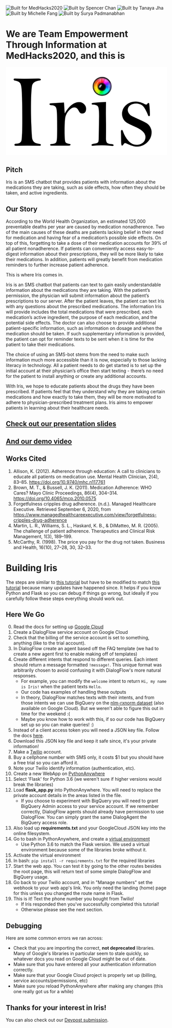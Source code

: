 ![Built for MedHacks2020](https://img.shields.io/badge/Built%20For-MedHacks%202020-00b4f0)
![Built by Spencer Chan](https://img.shields.io/badge/Built%20By-Spencer%20Chan-red)
![Built by Tanaya Jha](https://img.shields.io/badge/Built%20By-Tanaya%20Jha-orange)
![Built by Michelle Fang](https://img.shields.io/badge/Built%20By-Michelle%20Fang-yellow)
![Built by Surya Padmanabhan](https://img.shields.io/badge/Built%20By-Surya%20Padmanabhan-green)


# We are Team Empowerment Through Information at MedHacks2020, and this is 
![Iris Logo](Iris.png)


## Pitch 
Iris is an SMS chatbot that provides patients with information about the medications they are taking, such as side effects, how often they should be taken, and active ingredients.
 
## Our Story
According to the World Health Organization, an estimated 125,000 preventable deaths per year are caused by medication nonadherence. Two of the main causes of these deaths are patients lacking belief in their need for medication and having fear of a medication’s possible side effects. On top of this, forgetting to take a dose of their medication accounts for 39% of all patient nonadherence. If patients can conveniently access easy-to-digest information about their prescriptions, they will be more likely to take their medications. In addition, patients will greatly benefit from medication reminders to further increase patient adherence. 

This is where Iris comes in.

Iris is an SMS chatbot that patients can text to gain easily understandable information about the medications they are taking. With the patient’s permission, the physician will submit information about the patient’s prescriptions to our server. After the patient leaves, the patient can text Iris with any questions about the prescribed medications. The information Iris will provide includes the total medications that were prescribed, each medication’s active ingredient, the purpose of each medication, and the potential side effects. The doctor can also choose to provide additional patient-specific information, such as information on dosage and when the medication should be taken. If such supplementary information is provided, the patient can opt for reminder texts to be sent when it is time for the patient to take their medications. 

The choice of using an SMS-bot stems from the need to make such information much more accessible than it is now, especially to those lacking literacy in technology. All a patient needs to do get started is to set up the initial account at their physician’s office then start texting - there’s no need for the patient to install anything or create any additional accounts.

With Iris, we hope to educate patients about the drugs they have been prescribed. If patients feel that they understand why they are taking certain medications and how exactly to take them, they will be more motivated to adhere to physician-prescribed treatment plans. Iris aims to empower patients in learning about their healthcare needs.

## [Check out our presentation slides](https://docs.google.com/presentation/d/e/2PACX-1vRKhjLxvHEs-NEv6R-ggEIgcV1AvITJMRmlhUY5z-mSYtYSZ9VuUJN4dPbZ3hc2PxXhEGi_-opqxuQw/pub?start=false&loop=false&delayms=3000)
## [And our demo video](https://www.youtube.com/watch?v=VeWLDuk4NnI) 

## Works Cited
1. Allison, K. (2012). Adherence through education: A call to clinicians to educate all patients on medication use. Mental Health Clinician, 2(4), 83–85. <https://doi.org/10.9740/mhc.n117761>
2. Brown, M. T., & Bussell, J. K. (2011). Medication Adherence: WHO Cares? Mayo Clinic Proceedings, 86(4), 304–314. <https://doi.org/10.4065/mcp.2010.0575>
3. Forgetfulness cripples drug adherence. (n.d.). Managed Healthcare Executive. Retrieved September 6, 2020, from https://www.managedhealthcareexecutive.com/view/forgetfulness-cripples-drug-adherence
4. Martin, L. R., Williams, S. L., Haskard, K. B., & DiMatteo, M. R. (2005). The challenge of patient adherence. Therapeutics and Clinical Risk Management, 1(3), 189–199.
5. McCarthy, R. (1998). The price you pay for the drug not taken. Business and Health, 16(10), 27–28, 30, 32–33.

# Building Iris
The steps are similar to [this tutorial](https://chatbotslife.com/build-a-working-sms-chat-bot-in-10-minutes-b8278d80cc7a) but have to be modified to match [this tutorial](https://medium.com/swlh/working-with-dialogflow-using-python-client-cb2196d579a4) because many updates have happened since. It helps if you know Python and Flask so you can debug if things go wrong, but ideally if you carefully follow these steps everything should work out.

## Here We Go
0. Read the docs for setting up [Google Cloud](https://cloud.google.com/dialogflow/es/docs/quick/setup)
1. Create a DialogFlow service account on Google Cloud
1. Check that the billing of the service account is set to something, anything (like to the trial account).
2. In DialogFlow create an agent based off the FAQ template (we had to create a new agent first to enable making off of templates)
3. Create different intents that respond to different queries. Each intent should return a message formatted `!message!`. This unique format was arbitrarily chosen to avoid confusing it with DialogFlow's more natural responses.
    - For example, you can modify the `welcome` intent to return `Hi, my name is Iris!` when the patient texts `Hello`.
    - Our code has examples of handling these outputs
    - In theory, DialogFlow matches texts with their intents, and from those intents we can use BigQuery on the [nlm-rxnorm dataset](https://www.nlm.nih.gov/research/umls/rxnorm/overview.html) (also available on Google Cloud). But we weren't able to figure this out in time for the weekend :(
    - Maybe you know how to work with this, if so our code has BigQuery set up so you can make queries! :)
3. Instead of a client access token you will need a JSON key file. Follow the docs [here](https://cloud.google.com/iam/docs/creating-managing-service-account-keys?hl=en).
4. Download this JSON key file and keep it safe since, it's your private information!
4. Make a [Twilio](https://www.twilio.com/) account.
4. Buy a cellphone number with SMS only, it costs $1 but you should have a free trial so you can afford it.
4. Note your Twilio identify information (authentication, etc).
4. Create a new WebApp on [PythonAnywhere](https://www.pythonanywhere.com/)
5. Select 'Flask' for Python 3.6 (we weren't sure if higher versions would break the libraries)
6. Load **flask_app.py** into PythonAnywhere. You will need to replace the private account details in the areas listed in the file.
     - If you choose to experiment with BigQuery you will need to grant BigQuery Admin access to your service account. If we remember correctly, DialogFlow agents should already have permission to use DialogFlow. You can simply grant the same DialogAgent the BigQuery access role.
7. Also load up **requirements.txt** and your GoogleCloud JSON key into the online filesystem.
8. Go to bash in PythonAnywhere, and create a [virtual environment](https://help.pythonanywhere.com/pages/Virtualenvs/)
    - Use Python 3.6 to match the Flask version. We used a virtual environment because some of the libraries broke without it.
8. Activate the virtual environment
9. In bash: `pip install -r requirements.txt` for the required libraries
10. Start the web app. You can test it by going to the other routes besides the root page, this will return text of some simple DialogFlow and BigQuery usage.
10. Go back to your Twilio account, and in "Manage numbers" set the webhook to your web app's link. You only need the landing (home) page for this unless you changed the route name in Flask.
10. This is it! Text the phone number you bought from Twilio!
    - If Iris responded then you've successfully completed this tutorial!
    - Otherwise please see the next section.

## Debugging
Here are some common errors we ran across:
- Check that you are importing the correct, **not deprecated** libraries. Many of Google's libraries in particular seem to stale quickly, so whatever docs you read on Google Cloud might be out of date.
- Make sure that you have entered all your authentication information correctly.
- Make sure that your Google Cloud project is properly set up (billing, service accounts/permissions, etc)
- Make sure you reload PythonAnywhere after making any changes (this one really got us for a while)

## Thanks for your interest in Iris!
You can also check out our [Devpost submission](https://devpost.com/software/iris-hlovk6?ref_content=user-portfolio).
